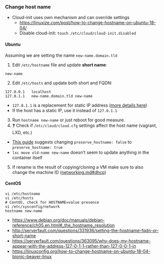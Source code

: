 ### Change host name
* Cloud-init uses own mechanism and can override settings
    * https://linuxize.com/post/how-to-change-hostname-on-ubuntu-18-04/
    * Disable cloud-init: `touch /etc/cloud/cloud-init.disabled`
#### Ubuntu
Assuming we are setting the name `new-name.domain.tld`
1. Edit `/etc/hostname` file and update **short name**:
```
new-name
```
2. Edit `/etc/hosts` and update both short and FQDN:
```
127.0.0.1	localhost
127.0.1.1	new-name.domain.tld	new-name
```
* `127.0.1.1` is a replacement for static IP address ([more details here](http://www.debian.org/doc/manuals/debian-reference/ch05.en.html#_the_hostname_resolution))
* If the host has a static IP, use it instead of `127.0.1.1`
3. Run `hostname new-name` or just reboot for good measure.
4. :question: Check if `/etc/cloud/cloud.cfg` settings affect the host name (vagrant, LXD, etc.)
* [This guide](https://linuxconfig.org/how-to-change-hostname-on-ubuntu-18-04-bionic-beaver-linux) suggests changing `preserve_hostname: false`
 to `preserve_hostname: true`
* `lxc move old-name new-name` doesn't seem to update anything in the container itself
5. If rename is the result of copying/cloning a VM make sure to also change the machine ID ([networking.md#dhcp](./networking.md#dhcp))

#### CentOS
```shell
vi /etc/hostname
vi /etc/hosts
# CentOS, check for HOSTNAME=value presence
vi /etc/sysconfig/network
hostname new-name
```

* https://www.debian.org/doc/manuals/debian-reference/ch05.en.html#_the_hostname_resolution
* http://serverfault.com/questions/331936/setting-the-hostname-fqdn-or-short-name
* https://serverfault.com/questions/363095/why-does-my-hostname-appear-with-the-address-127-0-1-1-rather-than-127-0-0-1-in
* https://linuxconfig.org/how-to-change-hostname-on-ubuntu-18-04-bionic-beaver-linux

